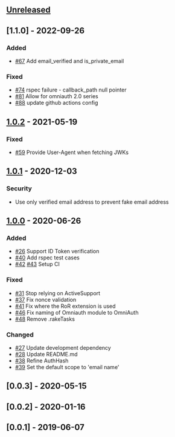 ## [Unreleased]

## [1.1.0] - 2022-09-26

### Added

- [#67](https://github.com/nhosoya/omniauth-apple/pull/67) Add email_verified and is_private_email

### Fixed

- [#74](https://github.com/nhosoya/omniauth-apple/pull/74) rspec failure - callback_path null pointer
- [#81](https://github.com/nhosoya/omniauth-apple/pull/81) Allow for omniauth 2.0 series
- [#88](https://github.com/nhosoya/omniauth-apple/pull/88) update github actions config

## [1.0.2] - 2021-05-19

### Fixed

- [#59](https://github.com/nhosoya/omniauth-apple/pull/59) Provide User-Agent when fetching JWKs


## [1.0.1] - 2020-12-03

### Security

- Use only verified email address to prevent fake email address

## [1.0.0] - 2020-06-26

### Added

- [#26](https://github.com/nhosoya/omniauth-apple/pull/26) Support ID Token verification
- [#40](https://github.com/nhosoya/omniauth-apple/pull/40) Add rspec test cases
- [#42](https://github.com/nhosoya/omniauth-apple/pull/42) [#43](https://github.com/nhosoya/omniauth-apple/pull/43) Setup CI


### Fixed

- [#31](https://github.com/nhosoya/omniauth-apple/pull/31) Stop relying on ActiveSupport
- [#37](https://github.com/nhosoya/omniauth-apple/pull/37) Fix nonce validation
- [#41](https://github.com/nhosoya/omniauth-apple/pull/41) Fix where the RoR extension is used
- [#46](https://github.com/nhosoya/omniauth-apple/pull/46) Fix naming of Omniauth module to OmniAuth
- [#48](https://github.com/nhosoya/omniauth-apple/pull/48) Remove .rakeTasks


### Changed

- [#27](https://github.com/nhosoya/omniauth-apple/pull/27) Update development dependency
- [#28](https://github.com/nhosoya/omniauth-apple/pull/28) Update README.md
- [#38](https://github.com/nhosoya/omniauth-apple/pull/38) Refine AuthHash
- [#39](https://github.com/nhosoya/omniauth-apple/pull/39) Set the default scope to 'email name'

## [0.0.3] - 2020-05-15

## [0.0.2] - 2020-01-16

## [0.0.1] - 2019-06-07

[Unreleased]: https://github.com/nhosoya/omniauth-apple/compare/v1.0.2...master
[1.0.0]: https://github.com/nhosoya/omniauth-apple/compare/v0.0.3...v1.0.0
[1.0.1]: https://github.com/nhosoya/omniauth-apple/compare/v1.0.0...v1.0.1
[1.0.2]: https://github.com/nhosoya/omniauth-apple/compare/v1.0.1...v1.0.2
